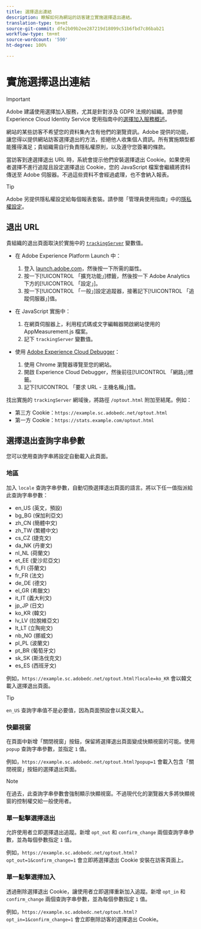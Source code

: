 ```yaml
---
title: 選擇退出連結
description: 瞭解如何為網站的訪客建立實施選擇退出連結。
translation-type: tm+mt
source-git-commit: dfe2b09b2ee287219d18099c51b6fbd7c86bab21
workflow-type: tm+mt
source-wordcount: '590'
ht-degree: 100%

---
```



# 實施選擇退出連結

>[!IMPORTANT]
>
>Adobe 建議使用選擇加入服務，尤其是針對涉及 GDPR 法規的組織。請參閱 Experience Cloud Identity Service 使用指南中的[選擇加入服務概述](https://docs.adobe.com/content/help/zh-Hant/id-service/using/implementation/opt-in-service/optin-overview.html)。

網站的某些訪客不希望您的資料集內含有他們的瀏覽資訊。Adobe 提供的功能，讓您得以提供網站訪客選擇退出的方法，拒絕他人收集個人資訊。所有實施類型都能獲得滿足；貴組織需自行負責隱私權原則，以及遵守您簽署的條款。

當訪客到達選擇退出 URL 時，系統會提示他們安裝選擇退出 Cookie。如果使用者選擇不進行追蹤且設定選擇退出 Cookie，您的 JavaScript 檔案會繼續將資料傳送至 Adobe 伺服器。不過這些資料不會經過處理，也不會納入報表。

>[!TIP]
>
>Adobe 另提供隱私權設定給每個報表套裝。請參閱「管理員使用指南」中的[隱私權設定](../../admin/admin/privacy-settings.md)。

## 退出 URL

貴組織的退出頁面取決於實施中的 [`trackingServer`](../vars/config-vars/trackingserver.md) 變數值。

* 在 Adobe Experience Platform Launch 中：
   1. 登入 [launch.adobe.com](https://launch.adobe.com)，然後按一下所需的屬性。
   2. 按一下[!UICONTROL 「擴充功能」]標籤，然後按一下 Adobe Analytics 下方的[!UICONTROL 「設定」]。
   3. 按一下[!UICONTROL 「一般」]設定追蹤器，接著記下[!UICONTROL 「追蹤伺服器」]值。

* 在 JavaScript 實施中：
   1. 在網頁伺服器上，利用程式碼或文字編輯器開啟網站使用的 AppMeasurement.js 檔案。
   2. 記下 `trackingServer` 變數值。

* 使用 [Adobe Experience Cloud Debugger](https://docs.adobe.com/content/help/zh-Hant/debugger/using/experience-cloud-debugger.html)：
   1. 使用 Chrome 瀏覽器導覽至您的網站。
   2. 開啟 Experience Cloud Debugger，然後前往[!UICONTROL 「網路」]標籤。
   3. 記下[!UICONTROL 「要求 URL - 主機名稱」]值。

找出實施的 `trackingServer` 網域後，將路徑 `/optout.html` 附加至結尾。例如：

* 第三方 Cookie：`https://example.sc.adobedc.net/optout.html`
* 第一方 Cookie：`https://stats.example.com/optout.html`

## 選擇退出查詢字串參數

您可以使用查詢字串將設定自動載入此頁面。

### 地區

加入 `locale` 查詢字串參數，自動切換選擇退出頁面的語言。將以下任一值指派給此查詢字串參數：

* en_US (英文，預設)
* bg_BG (保加利亞文)
* zh_CN (簡體中文)
* zh_TW (繁體中文)
* cs_CZ (捷克文)
* da_NK (丹麥文)
* nl_NL (荷蘭文)
* et_EE (愛沙尼亞文)
* fi_FI (芬蘭文)
* fr_FR (法文)
* de_DE (德文)
* el_GR (希臘文)
* it_IT (義大利文)
* jp_JP (日文)
* ko_KR (韓文)
* lv_LV (拉脫維亞文)
* lt_LT (立陶宛文)
* nb_NO (挪威文)
* pl_PL (波蘭文)
* pt_BR (葡萄牙文)
* sk_SK (斯洛伐克文)
* es_ES (西班牙文)

例如，`https://example.sc.adobedc.net/optout.html?locale=ko_KR` 會以韓文載入選擇退出頁面。

>[!TIP]
>
>`en_US` 查詢字串值不是必要值，因為頁面預設會以英文載入。

### 快顯視窗

在頁面中新增「關閉視窗」按鈕，保留將選擇退出頁面變成快顯視窗的可能。使用 `popup` 查詢字串參數，並指定 `1` 值。

例如，`https://example.sc.adobedc.net/optout.html?popup=1` 會載入包含「關閉視窗」按鈕的選擇退出頁面。

>[!NOTE]
>
>在過去，此查詢字串參數會強制顯示快顯視窗。不過現代化的瀏覽器大多將快顯視窗的控制權交給一般使用者。

### 單一點擊選擇退出

允許使用者立即選擇退出追蹤。新增 `opt_out` 和 `confirm_change` 兩個查詢字串參數，並為每個參數指定 `1` 值。

例如，`https://example.sc.adobedc.net/optout.html?opt_out=1&confirm_change=1` 會立即將選擇退出 Cookie 安裝在訪客頁面上。

### 單一點擊選擇加入

透過刪除選擇退出 Cookie，讓使用者立即選擇重新加入追蹤。新增 `opt_in` 和 `confirm_change` 兩個查詢字串參數，並為每個參數指定 `1` 值。

例如，`https://example.sc.adobedc.net/optout.html?opt_in=1&confirm_change=1` 會立即刪除訪客的選擇退出 Cookie。
